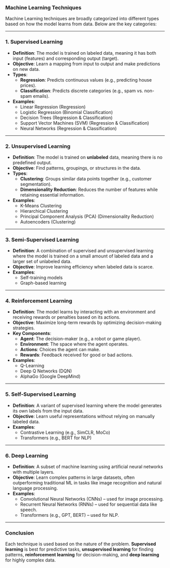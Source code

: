 ### **Machine Learning Techniques**
Machine Learning techniques are broadly categorized into different types based on how the model learns from data. Below are the key categories:

---

### **1. Supervised Learning**
- **Definition**: The model is trained on labeled data, meaning it has both input (features) and corresponding output (target).
- **Objective**: Learn a mapping from input to output and make predictions on new data.
- **Types**:
  - **Regression**: Predicts continuous values (e.g., predicting house prices).
  - **Classification**: Predicts discrete categories (e.g., spam vs. non-spam emails).
- **Examples**:
  - Linear Regression (Regression)
  - Logistic Regression (Binomial Classification)
  - Decision Trees (Regression & Classification)
  - Support Vector Machines (SVM) (Regression & Classification)
  - Neural Networks (Regression & Classification)

---

### **2. Unsupervised Learning**
- **Definition**: The model is trained on **unlabeled** data, meaning there is no predefined output.
- **Objective**: Find patterns, groupings, or structures in the data.
- **Types**:
  - **Clustering**: Groups similar data points together (e.g., customer segmentation).
  - **Dimensionality Reduction**: Reduces the number of features while retaining essential information.
- **Examples**:
  - K-Means Clustering
  - Hierarchical Clustering
  - Principal Component Analysis (PCA) (Dimensionality Reduction)
  - Autoencoders (Clustering)

---

### **3. Semi-Supervised Learning**
- **Definition**: A combination of supervised and unsupervised learning where the model is trained on a small amount of labeled data and a larger set of unlabeled data.
- **Objective**: Improve learning efficiency when labeled data is scarce.
- **Examples**:
  - Self-training models
  - Graph-based learning

---

### **4. Reinforcement Learning**
- **Definition**: The model learns by interacting with an environment and receiving rewards or penalties based on its actions.
- **Objective**: Maximize long-term rewards by optimizing decision-making strategies.
- **Key Components**:
  - **Agent**: The decision-maker (e.g., a robot or game player).
  - **Environment**: The space where the agent operates.
  - **Actions**: Choices the agent can make.
  - **Rewards**: Feedback received for good or bad actions.
- **Examples**:
  - Q-Learning
  - Deep Q Networks (DQN)
  - AlphaGo (Google DeepMind)

---

### **5. Self-Supervised Learning**
- **Definition**: A variant of supervised learning where the model generates its own labels from the input data.
- **Objective**: Learn useful representations without relying on manually labeled data.
- **Examples**:
  - Contrastive Learning (e.g., SimCLR, MoCo)
  - Transformers (e.g., BERT for NLP)

---

### **6. Deep Learning**
- **Definition**: A subset of machine learning using artificial neural networks with multiple layers.
- **Objective**: Learn complex patterns in large datasets, often outperforming traditional ML in tasks like image recognition and natural language processing.
- **Examples**:
  - Convolutional Neural Networks (CNNs) – used for image processing.
  - Recurrent Neural Networks (RNNs) – used for sequential data like speech.
  - Transformers (e.g., GPT, BERT) – used for NLP.

---

### **Conclusion**
Each technique is used based on the nature of the problem. **Supervised learning** is best for predictive tasks, **unsupervised learning** for finding patterns, **reinforcement learning** for decision-making, and **deep learning** for highly complex data.


